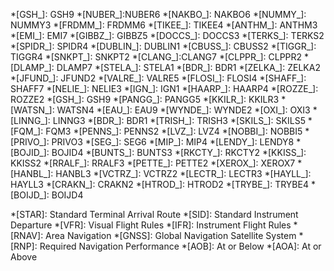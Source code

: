 *[GSH_]: GSH9
*[NUBER_]:NUBER6
*[NAKBO_]: NAKBO6
*[NUMMY_]: NUMMY3
*[FRDMM_]: FRDMM6
*[TIKEE_]: TIKEE4
*[ANTHM_]: ANTHM3
*[EMI_]: EMI7
*[GIBBZ_]: GIBBZ5
*[DOCCS_]: DOCCS3
*[TERKS_]: TERKS2
*[SPIDR_]: SPIDR4
*[DUBLIN_]: DUBLIN1
*[CBUSS_]: CBUSS2
*[TIGGR_]: TIGGR4
*[SNKPT_]: SNKPT2
*[CLANG_]:CLANG7
*[CLPPR_]: CLPPR2
*[DLAMP_]: DLAMP7
*[STELA_]: STELA1
*[BDR_]: BDR1
*[ZELKA_]: ZELKA2
*[JFUND_]: JFUND2
*[VALRE_]: VALRE5
*[FLOSI_]: FLOSI4
*[SHAFF_]: SHAFF7
*[NELIE_]: NELIE3
*[IGN_]: IGN1
*[HAARP_]: HAARP4
*[ROZZE_]: ROZZE2
*[GSH_]: GSH9
*[PANGG_]: PANGG5
*[KKILR_]: KKILR3
*[WATSN_]: WATSN4
*[EAU_]: EAU9
*[WYNDE_]: WYNDE2
*[OXI_]: OXI3
*[LINNG_]: LINNG3
*[BDR_]: BDR1
*[TRISH_]: TRISH3
*[SKILS_]: SKILS5
*[FQM_]: FQM3
*[PENNS_]: PENNS2
*[LVZ_]: LVZ4
*[NOBBI_]: NOBBI5
*[PRIVO_]: PRIVO3
*[SEG_]: SEG6
*[MIP_]: MIP4
*[LENDY_]: LENDY8
*[BOJID_]: BOJID4
*[BUNTS_]: BUNTS3
*[RKCTY_]: RKCTY2
*[KKISS_]: KKISS2
*[RRALF_]: RRALF3
*[PETTE_]: PETTE2
*[XEROX_]: XEROX7
*[HANBL_]: HANBL3
*[VCTRZ_]: VCTRZ2
*[LECTR_]: LECTR3
*[HAYLL_]: HAYLL3
*[CRAKN_]: CRAKN2
*[HTROD_]: HTROD2
*[TRYBE_]: TRYBE4
*[BOIJD_]: BOIJD4



*[STAR]: Standard Terminal Arrival Route 
*[SID]: Standard Instrument Departure 
*[VFR]: Visual Flight Rules 
*[IFR]: Instrument Flight Rules 
*[RNAV]: Area Navigation 
*[GNSS]: Global Navigation Satellite System 
*[RNP]: Required Navigation Performance
*[AOB]: At or Below
*[AOA]: At or Above